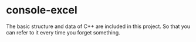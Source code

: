 # console-excel
The basic structure and data of C++ are included in this project. So that you can refer to it every time you forget something.
